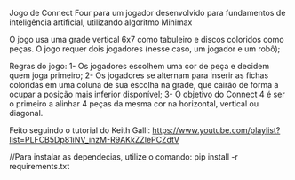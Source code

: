 Jogo de Connect Four para um jogador desenvolvido para fundamentos de inteligência artificial, utilizando algoritmo Minimax

O jogo usa uma grade vertical 6x7 como tabuleiro e discos coloridos como peças. O jogo requer dois jogadores (nesse caso, um jogador e um robô);

Regras do jogo:
1- Os jogadores escolhem uma cor de peça e decidem quem joga primeiro;
2- Os jogadores se alternam para inserir as fichas coloridas em uma coluna de sua escolha na grade, que cairão de forma a ocupar a posição mais inferior disponível;
3- O objetivo do Connect 4 é ser o primeiro a alinhar 4 peças da mesma cor na horizontal, vertical ou diagonal.

Feito seguindo o tutorial do Keith Galli: https://www.youtube.com/playlist?list=PLFCB5Dp81iNV_inzM-R9AKkZZlePCZdtV

//Para instalar as dependecias, utilize o comando: pip install -r requirements.txt